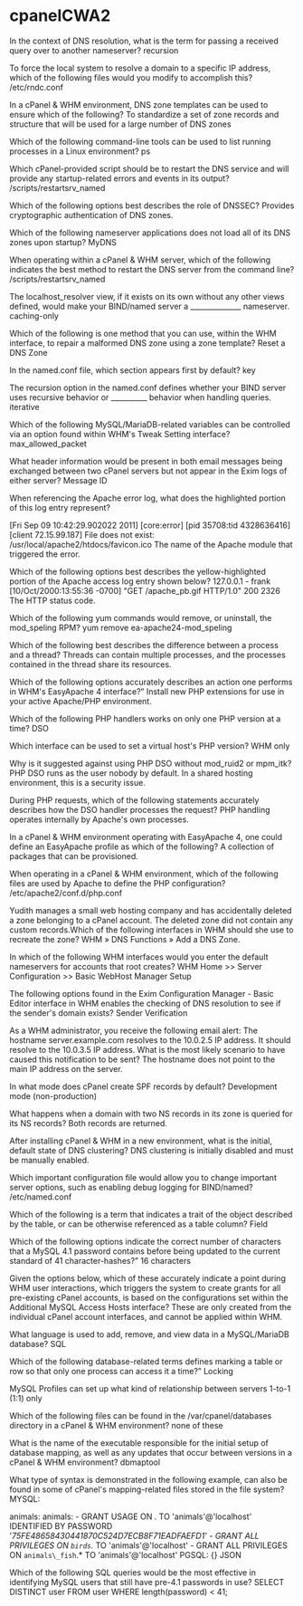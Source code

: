 # cpanelCWA2


In the context of DNS resolution, what is the term for passing a received query over to another nameserver?
recursion

To force the local system to resolve a domain to a specific IP address, which of the following files would you modify to accomplish this?
/etc/rndc.conf

In a cPanel & WHM environment, DNS zone templates can be used to ensure which of the following? To standardize a set of zone records and structure that will be used for a large number of DNS zones

Which of the following command-line tools can be used to list running processes in a Linux environment? ps

Which cPanel-provided script should be to restart the DNS service and will provide any startup-related errors and events in its output?
/scripts/restartsrv_named

Which of the following options best describes the role of DNSSEC?
Provides cryptographic authentication of DNS zones.

Which of the following nameserver applications does not load all of its DNS zones upon startup? MyDNS

When operating within a cPanel & WHM server, which of the following indicates the best method to restart the DNS server from the command line? /scripts/restartsrv_named

The localhost_resolver view, if it exists on its own without any other views defined, would make your BIND/named server a ______________ nameserver. caching-only

Which of the following is one method that you can use, within the WHM interface, to repair a malformed DNS zone using a zone template? Reset a DNS Zone

In the  named.conf file, which section appears first by default? key

The recursion option in the named.conf defines whether your BIND server uses recursive behavior or __________ behavior when handling queries. iterative

Which of the following MySQL/MariaDB-related variables can be controlled via an option found within WHM's Tweak Setting interface? max_allowed_packet

What header information would be present in both email messages being exchanged between two cPanel servers but not appear in the Exim logs of either server? Message ID

When referencing the Apache error log, what does the highlighted portion of this log entry represent?

[Fri Sep 09 10:42:29.902022 2011] [core:error] [pid 35708:tid 4328636416] [client 72.15.99.187] File does not exist: /usr/local/apache2/htdocs/favicon.ico 
The name of the Apache module that triggered the error.

Which of the following options best describes the yellow-highlighted portion of the Apache access log entry shown below?
127.0.0.1 - frank [10/Oct/2000:13:55:36 -0700] "GET /apache_pb.gif HTTP/1.0" 200 2326
The HTTP status code.

Which of the following yum commands would remove, or uninstall, the mod_speling RPM?
yum remove ea-apache24-mod_speling

Which of the following best describes the difference between a process and a thread?
Threads can contain multiple processes, and the processes contained in the thread share its resources.

Which of the following options accurately describes an action one performs in WHM's EasyApache 4 interface?”
Install new PHP extensions for use in your active Apache/PHP environment.

Which of the following PHP handlers works on only one PHP version at a time?
DSO

Which interface can be used to set a virtual host's PHP version?
WHM only

Why is it suggested against using PHP DSO without mod_ruid2 or mpm_itk?
PHP DSO runs as the user nobody by default. In a shared hosting environment, this is a security issue.

During PHP requests, which of the following statements accurately describes how the DSO handler processes the request?
PHP handling operates internally by Apache's own processes.

In a cPanel & WHM environment operating with EasyApache 4, one could define an EasyApache profile as which of the following?
A collection of packages that can be provisioned.

When operating in a cPanel & WHM environment, which of the following files are used by Apache to define the PHP configuration?
/etc/apache2/conf.d/php.conf

Yudith manages a small web hosting company and has accidentally deleted a zone belonging to a cPanel account. The deleted zone did not contain any custom records.Which of the following interfaces in WHM should she use to recreate the zone?
WHM » DNS Functions » Add a DNS Zone.

In which of the following WHM interfaces would you enter the default nameservers for accounts that root creates?
WHM Home >> Server Configuration >> Basic WebHost Manager Setup

The following options found in the Exim Configuration Manager - Basic Editor interface in WHM enables the checking of DNS resolution to see if the sender's domain exists?
Sender Verification

As a WHM administrator, you receive the following email alert:
The hostname server.example.com resolves to the 10.0.2.5 IP address. It should resolve to the 10.0.3.5 IP address.
What is the most likely scenario to have caused this notification to be sent?
The hostname does not point to the main IP address on the server.

In what mode does cPanel create SPF records by default?
Development mode (non-production)

What happens when a domain with two NS records in its zone is queried for its NS records?
Both records are returned.

After installing cPanel & WHM in a new environment, what is the initial, default state of DNS clustering?
DNS clustering is initially disabled and must be manually enabled.

Which important configuration file would allow you to change important server options, such as enabling debug logging for BIND/named?
/etc/named.conf

Which of the following is a term that indicates a trait of the object described by the table, or can be otherwise referenced as a table column?
Field

Which of the following options indicate the correct number of characters that a MySQL 4.1 password contains before being updated to the current standard of 41 character-hashes?”
16 characters

Given the options below, which of these accurately indicate a point during WHM user interactions, which triggers the system to create grants for all pre-existing cPanel accounts, is based on the configurations set within the Additional MySQL Access Hosts interface?
These are only created from the individual cPanel account interfaces, and cannot be applied within WHM.

What language is used to add, remove, and view data in a MySQL/MariaDB database?
SQL

Which of the following database-related terms defines marking a table or row so that only one process can access it a time?”
Locking

MySQL Profiles can set up what kind of relationship between servers
1-to-1 (1:1) only

Which of the following files can be found in the /var/cpanel/databases directory in a cPanel & WHM environment?
none of these

What is the name of the executable responsible for the initial setup of database mapping, as well as any updates that occur between versions in a cPanel & WHM environment?
dbmaptool

What type of syntax is demonstrated in the following example, can also be found in some of cPanel's mapping-related files stored in the file system?MYSQL: 

  animals: 
    animals: 
      - GRANT USAGE ON *.* TO 'animals'@'localhost' IDENTIFIED BY PASSWORD '*75FE48658430441870C524D7ECB8F71EADFAEFD1'
      - GRANT ALL PRIVILEGES ON `birds`.* TO 'animals'@'localhost'
      - GRANT ALL PRIVILEGES ON `animals\_fish`.* TO 'animals'@'localhost'
PGSQL: {}
JSON

Which of the following SQL queries would be the most effective in identifying MySQL users that still have pre-4.1 passwords in use?
SELECT DISTINCT user FROM user WHERE length(password) < 41;



































